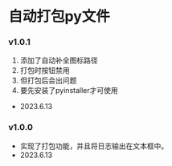 # 自动打包py文件

### v1.0.1
1. 添加了自动补全图标路径
2. 打包时按钮禁用
3. 但打包后会出问题
4. 要先安装了pyinstaller才可使用
- 2023.6.13

### v1.0.0
- 实现了打包功能，并且将日志输出在文本框中。
- 2023.6.13
